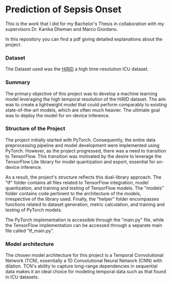 # Prediction of Sepsis Onset
This is the work that I did for my Bachelor's Thesis in collaboration with my supervisors Dr. Kanika Dheman and Marco Giordano.

In this repository you can find a pdf giving detailed explanations about the project.

### Dataset
The Dataset used was the [HiRID](https://physionet.org/content/hirid/1.1.1/) a high time-resolution ICU dataset.

### Summary

The primary objective of this project was to develop a machine learning model leveraging the high temporal resolution of the HiRID dataset. The aim was to create a lightweight model that could perform comparably to existing state-of-the-art models, which are often much heavier. The ultimate goal was to deploy the model for on-device inference.

### Structure of the Project

The project initially started with PyTorch. Consequently, the entire data preprocessing pipeline and model development were implemented using PyTorch. However, as the project progressed, there was a need to transition to TensorFlow. This transition was motivated by the desire to leverage the TensorFlow Lite library for model quantization and export, essential for on-device inference.

As a result, the project's structure reflects this dual-library approach. The "tf" folder contains all files related to TensorFlow integration, model quantization, and training and testing of TensorFlow models. The "models" folder contains code pertinent to the architecture of the models, irrespective of the library used. Finally, the "helper" folder encompasses functions related to dataset generation, metric calculation, and training and testing of PyTorch models.

The PyTorch implementation is accessible through the "main.py" file, while the TensorFlow implementation can be accessed through a separate main file called "tf_main.py".

### Model architecture

The chosen model architecture for this project is a Temporal Convolutional Network (TCN), essentially a 1D Convolutional Neural Network (CNN) with dilation. TCN's ability to capture long-range dependencies in sequential data makes it an ideal choice for modeling temporal data such as that found in ICU datasets. 




